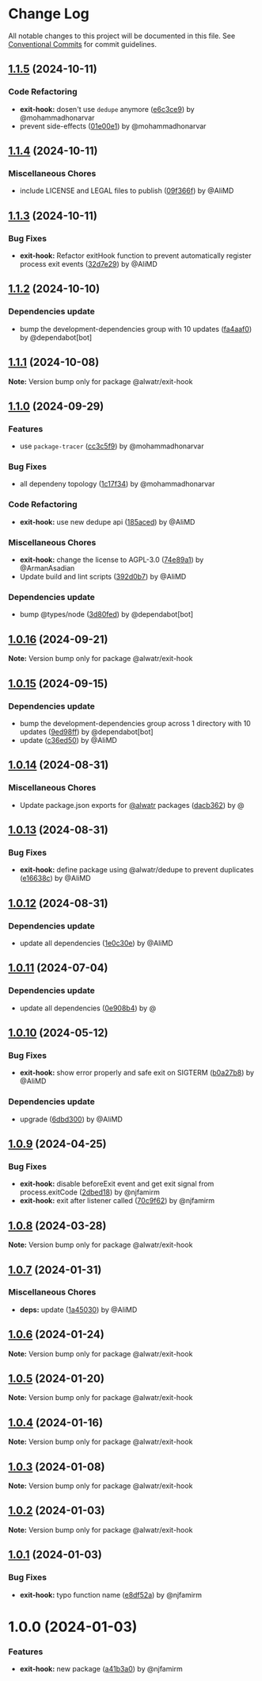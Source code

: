 # Change Log

All notable changes to this project will be documented in this file.
See [Conventional Commits](https://conventionalcommits.org) for commit guidelines.

## [1.1.5](https://github.com/Alwatr/nanolib/compare/@alwatr/exit-hook@1.1.4...@alwatr/exit-hook@1.1.5) (2024-10-11)

### Code Refactoring

* **exit-hook:** dosen't use `dedupe` anymore ([e6c3ce9](https://github.com/Alwatr/nanolib/commit/e6c3ce91be0a42d5d1f857eca824a200eacc911c)) by @mohammadhonarvar
* prevent side-effects ([01e00e1](https://github.com/Alwatr/nanolib/commit/01e00e191385cc92b28677df0c01a085916ae677)) by @mohammadhonarvar

## [1.1.4](https://github.com/Alwatr/nanolib/compare/@alwatr/exit-hook@1.1.3...@alwatr/exit-hook@1.1.4) (2024-10-11)

### Miscellaneous Chores

* include LICENSE and LEGAL files to publish ([09f366f](https://github.com/Alwatr/nanolib/commit/09f366f680bfa9fb26acb2cd1ccbc68c5a9e9ad8)) by @AliMD

## [1.1.3](https://github.com/Alwatr/nanolib/compare/@alwatr/exit-hook@1.1.2...@alwatr/exit-hook@1.1.3) (2024-10-11)

### Bug Fixes

* **exit-hook:** Refactor exitHook function to prevent automatically register process exit events ([32d7e29](https://github.com/Alwatr/nanolib/commit/32d7e29dcd89dd4b7dc1a57da391ba8e70f5021d)) by @AliMD

## [1.1.2](https://github.com/Alwatr/nanolib/compare/@alwatr/exit-hook@1.1.1...@alwatr/exit-hook@1.1.2) (2024-10-10)

### Dependencies update

* bump the development-dependencies group with 10 updates ([fa4aaf0](https://github.com/Alwatr/nanolib/commit/fa4aaf04c907ecae06aa14000ce35216170c15ad)) by @dependabot[bot]

## [1.1.1](https://github.com/Alwatr/nanolib/compare/@alwatr/exit-hook@1.1.0...@alwatr/exit-hook@1.1.1) (2024-10-08)

**Note:** Version bump only for package @alwatr/exit-hook

## [1.1.0](https://github.com/Alwatr/nanolib/compare/@alwatr/exit-hook@1.0.16...@alwatr/exit-hook@1.1.0) (2024-09-29)

### Features

* use `package-tracer` ([cc3c5f9](https://github.com/Alwatr/nanolib/commit/cc3c5f9c1a3d03f0d81b46835665f16a0426fd0d)) by @mohammadhonarvar

### Bug Fixes

* all dependeny topology ([1c17f34](https://github.com/Alwatr/nanolib/commit/1c17f349adf3e98e2a80ab2da4f0f81028dc9c5f)) by @mohammadhonarvar

### Code Refactoring

* **exit-hook:** use new dedupe api ([185aced](https://github.com/Alwatr/nanolib/commit/185aced6566ba986062fbc0d936fb8090430f681)) by @AliMD

### Miscellaneous Chores

* **exit-hook:** change the license to AGPL-3.0 ([74e89a1](https://github.com/Alwatr/nanolib/commit/74e89a18044831c225649494734d284bb95d4629)) by @ArmanAsadian
* Update build and lint scripts ([392d0b7](https://github.com/Alwatr/nanolib/commit/392d0b71f446bce336b0256119a80f07aff794ba)) by @AliMD

### Dependencies update

* bump @types/node ([3d80fed](https://github.com/Alwatr/nanolib/commit/3d80fedaf720af792feb060c2f81c737ebb84e11)) by @dependabot[bot]

## [1.0.16](https://github.com/Alwatr/nanolib/compare/@alwatr/exit-hook@1.0.15...@alwatr/exit-hook@1.0.16) (2024-09-21)

**Note:** Version bump only for package @alwatr/exit-hook

## [1.0.15](https://github.com/Alwatr/nanolib/compare/@alwatr/exit-hook@1.0.14...@alwatr/exit-hook@1.0.15) (2024-09-15)

### Dependencies update

* bump the development-dependencies group across 1 directory with 10 updates ([9ed98ff](https://github.com/Alwatr/nanolib/commit/9ed98ffd0668d5a36e255c82edab3af53bffda8f)) by @dependabot[bot]
* update ([c36ed50](https://github.com/Alwatr/nanolib/commit/c36ed50f68da2f5608ccd96119963a16cfacb4ce)) by @AliMD

## [1.0.14](https://github.com/Alwatr/nanolib/compare/@alwatr/exit-hook@1.0.13...@alwatr/exit-hook@1.0.14) (2024-08-31)

### Miscellaneous Chores

* Update package.json exports for [@alwatr](https://github.com/alwatr) packages ([dacb362](https://github.com/Alwatr/nanolib/commit/dacb362b145e3c51b4aba00ff643687a3fac11d2)) by @

## [1.0.13](https://github.com/Alwatr/nanolib/compare/@alwatr/exit-hook@1.0.12...@alwatr/exit-hook@1.0.13) (2024-08-31)

### Bug Fixes

* **exit-hook:** define package using @alwatr/dedupe to prevent duplicates ([e16638c](https://github.com/Alwatr/nanolib/commit/e16638cb69639f1c7c1316d72db8032fef617d00)) by @AliMD

## [1.0.12](https://github.com/Alwatr/nanolib/compare/@alwatr/exit-hook@1.0.11...@alwatr/exit-hook@1.0.12) (2024-08-31)

### Dependencies update

* update all dependencies ([1e0c30e](https://github.com/Alwatr/nanolib/commit/1e0c30e6a3a8e19deb5185814e24ab6c08dca573)) by @AliMD

## [1.0.11](https://github.com/Alwatr/nanolib/compare/@alwatr/exit-hook@1.0.10...@alwatr/exit-hook@1.0.11) (2024-07-04)

### Dependencies update

* update all dependencies ([0e908b4](https://github.com/Alwatr/nanolib/commit/0e908b476a6b976ec2447f864c8cafcbb8a0f099)) by @

## [1.0.10](https://github.com/Alwatr/nanolib/compare/@alwatr/exit-hook@1.0.9...@alwatr/exit-hook@1.0.10) (2024-05-12)

### Bug Fixes

* **exit-hook:** show error properly and safe exit on SIGTERM ([b0a27b8](https://github.com/Alwatr/nanolib/commit/b0a27b8c89945069c98637269f976b5e9f3618c0)) by @AliMD

### Dependencies update

* upgrade ([6dbd300](https://github.com/Alwatr/nanolib/commit/6dbd300642c9bcc9e7d0b281e244bf1b06eb1c38)) by @AliMD

## [1.0.9](https://github.com/Alwatr/nanolib/compare/@alwatr/exit-hook@1.0.8...@alwatr/exit-hook@1.0.9) (2024-04-25)

### Bug Fixes

* **exit-hook:** disable beforeExit event and get exit signal from process.exitCode ([2dbed18](https://github.com/Alwatr/nanolib/commit/2dbed18455ab252f686c7af58b9c5bf39f818f0d)) by @njfamirm
* **exit-hook:** exit after listener called ([70c9f62](https://github.com/Alwatr/nanolib/commit/70c9f624899f87bb417f189792144aa05fca99ba)) by @njfamirm

## [1.0.8](https://github.com/Alwatr/nanolib/compare/@alwatr/exit-hook@1.0.7...@alwatr/exit-hook@1.0.8) (2024-03-28)

**Note:** Version bump only for package @alwatr/exit-hook

## [1.0.7](https://github.com/Alwatr/nanolib/compare/@alwatr/exit-hook@1.0.6...@alwatr/exit-hook@1.0.7) (2024-01-31)

### Miscellaneous Chores

* **deps:** update ([1a45030](https://github.com/Alwatr/nanolib/commit/1a450305440b710a300787d4ca24b1ed8c6a39d7)) by @AliMD

## [1.0.6](https://github.com/Alwatr/nanolib/compare/@alwatr/exit-hook@1.0.5...@alwatr/exit-hook@1.0.6) (2024-01-24)

**Note:** Version bump only for package @alwatr/exit-hook

## [1.0.5](https://github.com/Alwatr/nanolib/compare/@alwatr/exit-hook@1.0.4...@alwatr/exit-hook@1.0.5) (2024-01-20)

**Note:** Version bump only for package @alwatr/exit-hook

## [1.0.4](https://github.com/Alwatr/nanolib/compare/@alwatr/exit-hook@1.0.3...@alwatr/exit-hook@1.0.4) (2024-01-16)

**Note:** Version bump only for package @alwatr/exit-hook

## [1.0.3](https://github.com/Alwatr/nanolib/compare/@alwatr/exit-hook@1.0.2...@alwatr/exit-hook@1.0.3) (2024-01-08)

**Note:** Version bump only for package @alwatr/exit-hook

## [1.0.2](https://github.com/Alwatr/nanolib/compare/@alwatr/exit-hook@1.0.1...@alwatr/exit-hook@1.0.2) (2024-01-03)

**Note:** Version bump only for package @alwatr/exit-hook

## [1.0.1](https://github.com/Alwatr/nanolib/compare/@alwatr/exit-hook@1.0.0...@alwatr/exit-hook@1.0.1) (2024-01-03)

### Bug Fixes

- **exit-hook:** typo function name ([e8df52a](https://github.com/Alwatr/nanolib/commit/e8df52a8f527e653025abe6a8bc54719498db83e)) by @njfamirm

# 1.0.0 (2024-01-03)

### Features

- **exit-hook:** new package ([a41b3a0](https://github.com/Alwatr/nanolib/commit/a41b3a01a4e6af595521e506326678eb96491a11)) by @njfamirm
